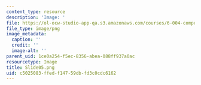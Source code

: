 ```yaml
---
content_type: resource
description: 'Image: '
file: https://ol-ocw-studio-app-qa.s3.amazonaws.com/courses/6-004-computation-structures-spring-2017/c5025083ffedf14759dbfd3c0cdc6162_Slide05.png
file_type: image/png
image_metadata:
  caption: ''
  credit: ''
  image-alt: ''
parent_uid: 1ce0a254-f5ec-8356-abea-088ff937a0ac
resourcetype: Image
title: Slide05.png
uid: c5025083-ffed-f147-59db-fd3c0cdc6162
---
```

